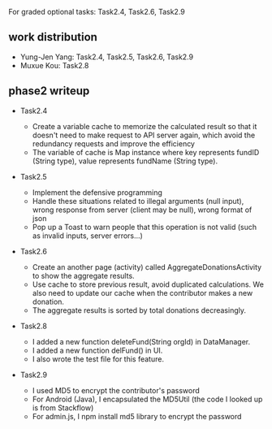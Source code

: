 
For graded optional tasks: Task2.4, Task2.6, Task2.9

## work distribution
- Yung-Jen Yang: Task2.4, Task2.5, Task2.6, Task2.9
- Muxue Kou: Task2.8

## phase2 writeup
- Task2.4
  - Create a variable cache to memorize the calculated result so that it doesn't need to make request to API server again, which avoid the redundancy requests and improve the efficiency
  - The variable of cache is Map instance where key represents fundID (String type), value represents fundName (String type).

- Task2.5
  - Implement the defensive programming 
  - Handle these situations related to illegal arguments (null input), wrong response from server (client may be null), wrong format of json
  - Pop up a Toast to warn people that this operation is not valid (such as invalid inputs, server errors...)
  
- Task2.6
  - Create an another page (activity) called AggregateDonationsActivity to show the aggregate results.
  - Use cache to store previous result, avoid duplicated calculations. We also need to update our cache when the contributor makes a new donation.
  - The aggregate results is sorted by total donations decreasingly.

- Task2.8
  - I added a new function deleteFund(String orgId) in DataManager.
  - I added a new function delFund() in UI. 
  - I also wrote the test file for this feature.

- Task2.9
  - I used MD5 to encrypt the contributor's password
  - For Android (Java), I encapsulated the MD5Util (the code I looked up is from Stackflow)
  - For admin.js, I npm install md5 library to encrypt the password
